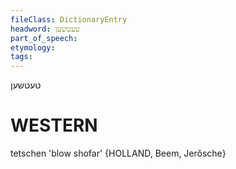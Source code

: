 ```yaml
---
fileClass: DictionaryEntry
headword: טעטשען
part_of_speech: 
etymology: 
tags: 
---
```

טעטשען

WESTERN
========

tetschen 'blow shofar' {HOLLAND, Beem, Jerŏsche}